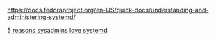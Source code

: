 https://docs.fedoraproject.org/en-US/quick-docs/understanding-and-administering-systemd/

[5 reasons sysadmins love systemd](https://linux.cn/article-15296-1.html)
